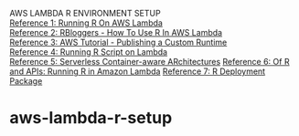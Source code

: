 
AWS LAMBDA R ENVIRONMENT SETUP\
[Reference 1: Running R On AWS Lambda](https://medium.com/bakdata/running-r-on-aws-lambda-9d40643551a6)\
[Reference 2: RBloggers - How To Use R In AWS Lambda](https://www.r-bloggers.com/how-to-use-r-in-aws-lambda/)\
[Reference 3: AWS Tutorial - Publishing a Custom Runtime](https://docs.aws.amazon.com/lambda/latest/dg/runtimes-walkthrough.html) \
[Reference 4: Running R Script on Lambda](https://medium.com/veltra-engineering/running-r-script-on-aws-lambda-custom-runtime-3a87403dcb) \
[Reference 5: Serverless Container-aware ARchitectures](https://github.com/grycap/scar/tree/master/examples/r)
[Reference 6: Of R and APIs: Running R in Amazon Lambda](https://numeract.github.io/aws-lambda-r/#1)
[Reference 7: R Deployment Package](https://github.com/numeract/aws-lambda-r/blob/master/scripts/13_create_deployment_package.sh)


	
# aws-lambda-r-setup

